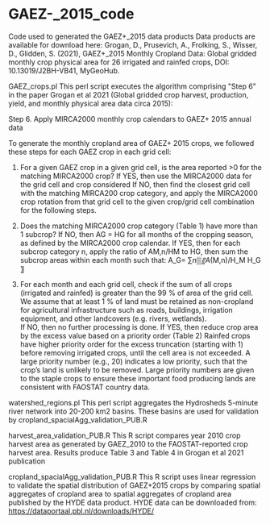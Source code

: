 # GAEZ-_2015_code
Code used to generated the GAEZ+_2015 data products
Data products are available for download here:
Grogan, D., Prusevich, A., Frolking, S., Wisser, D., Glidden, S. (2021), GAEZ+_2015 Monthly Cropland Data: Global gridded monthly crop physical area for 26 irrigated and rainfed crops, DOI: 10.13019/J2BH-VB41, MyGeoHub.

GAEZ_crops.pl
This perl script executes the algorithm comprising "Step 6" in the paper Grogan et al 2021 (Global gridded crop harvest, production, yield, and monthly physical area data circa 2015):

Step 6. Apply MIRCA2000 monthly crop calendars to GAEZ+ 2015 annual data

To generate the monthly cropland area of GAEZ+ 2015 crops, we followed these steps for each GAEZ crop in each grid cell:

1. For a given GAEZ crop in a given grid cell, is the area reported >0 for the matching MIRCA2000 crop?
	If YES, then use the MIRCA2000 data for the grid cell and crop considered
	If NO, then find the closest grid cell with the matching MIRCA200 crop category, and apply the MIRCA2000 crop rotation from that grid cell to the given crop/grid cell combination for the following steps. 

2. Does the matching MIRCA2000 crop category (Table 1) have more than 1 subcrop?
	If NO, then AG = HG for all months of the cropping season, as defined by the MIRCA2000 crop calendar. 
	If YES, then for each subcrop category n, apply the ratio of AM,n/HM to HG, then sum the subcrop areas within each month such that:
A_G= ∑_n▒〖A_(M,n)/H_M  H_G 〗  

3. For each month and each grid cell, check if the sum of all crops (irrigated and rainfed) is greater than the 99 % of area of the grid cell. We assume that at least 1 % of land must be retained as non-cropland for agricultural infrastructure such as roads, buildings, irrigation equipment, and other landcovers (e.g. rivers, wetlands).  
	If NO, then no further processing is done.
	If YES, then reduce crop area by the excess value based on a priority order (Table 2) Rainfed crops have higher priority order for the excess truncation (starting with 1) before removing irrigated crops, until the cell area is not exceeded. A large priority number (e.g., 20) indicates a low priority, such that the crop’s land is unlikely to be removed. Large priority numbers are given to the staple crops to ensure these important food producing lands are consistent with FAOSTAT country data.


watershed_regions.pl
This perl script aggregates the Hydrosheds 5-minute river network into 20-200 km2 basins.  These basins are used for validation by cropland_spacialAgg_validation_PUB.R


harvest_area_validation_PUB.R
This R script compares year 2010 crop harvest area as generated by GAEZ_2010 to the FAOSTAT-reported crop harvest area. Results produce Table 3 and Table 4 in Grogan et al 2021 publication

cropland_spacialAgg_validation_PUB.R
This R script uses linear regression to validate the spatial distribution of GAEZ+2015 crops by comparing spatial aggregates of cropland area to spatial aggregates of cropland area published by the HYDE data product. HYDE data can be downloaded from: https://dataportaal.pbl.nl/downloads/HYDE/
